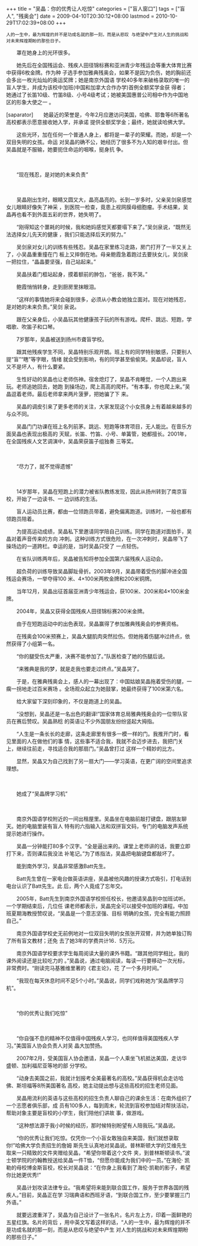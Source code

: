 +++
title = "吴晶：你的优秀让人吃惊"
categories = ["盲人窗口"]
tags = ["盲人", "残奥会"]
date = 2009-04-10T20:30:12+08:00
lastmod = 2010-10-29T17:02:39+08:00
+++



    人的一生中，最为辉煌的并不是功成名就的那一刻，而是从悲叹 与绝望中产生对人生的挑战和对未来辉煌期盼的那些日子。 

　　罩在她身上的光环很多。 

　　她先后在全国残运会、残疾人田径锦标赛和亚洲青少年残运会等重大体育比赛中获得6枚金牌。作为种 子选手参加雅典残奥会，如果不是因为负伤，她的胸前还会多出一枚光灿灿的奥运奖牌；她是南京外国语 学校40多年来破格录取的唯一的盲人学生，并成为该校中加班(中国和加拿大合作办学)首例全额奖学金获 得者；她通过了长笛10级、竹笛8级、小号4级考试；她被美国惠普公司相中作为中国地区的形象大使之一 。 

[saparator]　　她最近的荣誉是，今年2月应邀访问美国，哈佛、耶鲁等6所著名高校都表示愿意接收她入学，并承诺 提供全额奖学金；最终，她就读哈佛大学。 

　　这些光环，加在任何一个普通人身上，都将是一辈子的荣耀。而她，却是一个双目失明的女孩。命运 对吴晶的确不公，她经历了很多不为人知的艰辛付出。但吴晶就是不服输，她要扼住命运的咽喉，挺身抗 争。 

　　 

　　“现在残忍，是对她的未来负责” 

　　 

　　吴晶刚出生时，眼睛又圆又大，晶亮晶亮的。长到一岁多时，父亲吴剑泉感觉女儿眼睛好像失了神采 ，到医院一检查，竟患上视网膜母细胞瘤。手术结果，吴晶再也看不到外面五彩的世界，她失明了。 

　　“刚得知这个噩耗的时候，我和她妈感觉天都要塌下来了。”吴剑泉说，“既然无法选择女儿先天的健康 ，我们只能选择后天的努力。” 

　　吴剑泉对女儿的训练有些残忍。吴晶在家里练习走路，房门打开了一半又关上了，小吴晶重重撞在门 板上又摔倒在地。母亲鲍霞急着跑过去要扶女儿，吴剑泉一把拉住，“晶晶要坚强，自己站起来。” 

　　吴晶扶着门框站起身，摸着额前的肿包，“爸爸，我不哭。” 

　　鲍霞悄悄转身，走到厨房里抹眼泪。 

　　“这样的事情她将来会碰到很多，必须从小教会她独立面对。现在对她残忍，是对她的未来负责。”吴剑 泉说。 

　　跟在父亲身后，小吴晶玩其他健康孩子玩的所有游戏。爬杆、跳远、短跑，学唱歌、吹笛子和口琴。 

　　7岁那年，吴晶被送到扬州市聋盲学校。 

　　跟其他残疾学生不同，吴晶特别乐观开朗。班上有的同学特别敏感，只要别人提“盲”“瞎”等字眼，情绪 就会受到影响，有的同学甚至偷偷哭。吴晶却说，盲人又不是坏人，有什么要紧。 

　　生性好动的吴晶也让老师伤神。宿舍熄灯了，吴晶不肯睡觉，一个人跑出来玩。老师追她回去，她跑 到操场边，爬上高高的爬杆。“有本事，你也爬上来。”吴晶逗着老师。最后老师拿来两片菠萝，把她骗了下 来。 

　　吴晶的调皮引来了更多老师的关注，大家发现这个小女孩身上有着越来越多的与众不同。 

　　吴晶门门功课在班上名列前茅。跳远、短跑等体育项目，无人能比。在音乐方面吴晶也表现出极高的 天赋，长笛、竹笛、小号、单簧管，她都擅长。2001年，在全国残疾人文艺调演中，吴晶荣获笛子组独奏 三等奖。 

　　 

　　“尽力了，就不觉得遗憾” 

　　 

　　14岁那年，吴晶在短跑上的潜力被省队教练发现，因此从扬州转到了南京盲校，开始了一边读书、一 边训练的生活。 

　　盲人运动员比赛，都由一位领跑员带着，避免偏离跑道。训练时，一般也都有领跑员陪着。 

　　为提高运动成绩，吴晶私下里邀请同学陪自己训练。同学在跑道对面拍手，吴晶对着声音传来的方向 冲刺。这种训练方式很危险，在一次冲刺时，吴晶带飞了操场边的一道跨栏。幸运的是，当时吴晶只受了 一点轻伤。 

　　在省队训练两年后，吴晶被告知将参加全国第六届残疾人运动会。 

　　超负荷的训练导致吴晶脚趾骨折。2003年9月，吴晶带着受伤的脚冲进全国残运会赛场，一举夺得100 米、4×100米两枚金牌和200米铜牌。 

　　当年12月，吴晶出征首届亚洲青少年残运会，获100米、200米和4×100米金牌。 

　　2004年，吴晶又获得全国残疾人田径锦标赛200米金牌。 

　　由于在短跑运动中的出色表现，吴晶赢得了参加雅典残奥会的参赛资格。 

　　在残奥会100米预赛上，吴晶大腿肌肉突然拉伤。但她拖着伤腿冲过终点，依然获得了小组第一名。 

　　“你的腿受伤太严重，决赛不能参加了。”队医检查了她的伤腿后说。 

　　“来雅典是我的梦，就是走我也要走过终点。”吴晶哭了。 

　　于是，在雅典残奥会上，感人的一幕出现了：中国姑娘吴晶拖着受伤的腿，一瘸一拐地走过百米赛场 。全场观众起立为她鼓掌，她最终获得了100米第六名。 

　　给大家留下深刻印象的，不仅是跑道上的吴晶。 

　　“没想到，吴晶还是一名出色的翻译!”国家体育总局雅典残奥会的一位带队官员在赛后赞叹。吴晶熟稔 的英语让不少外国朋友纷纷竖起大拇指。 

　　“人生是一条长长的走廊，这条走廊里有很多一模一样的门。我推开门时，看见里面的人在做他们的事 情，这些事不适合我，我就不会迈步进去，我把门关上，继续往前走，寻找适合我的那扇门。”吴晶曾打过 这样一个精妙的比方。 

　　显然，吴晶又为自己找到了另一扇大门——学习英语，在更广阔的空间里追求理想。 

　　 

　　她成了“吴晶牌学习机” 

　　 

　　南京外国语学校附近的一间出租屋里。吴晶坐在电脑前敲打键盘，跟朋友聊天。她的电脑里装有盲人 特有的六指输入法和双拼盲文码，专门的电脑发声系统提示她进行操作。 

　　吴晶一分钟能打80多个汉字。“全是逼出来的。课堂上老师讲的话，我要立即打下来，否则课后我没法 补笔记。”为了练指法，吴晶把电脑键盘都敲坏了。 

　　能到南外学习，吴晶非常感激Batt先生。 

　　Batt先生曾在一家电台做英语讲座，吴晶被他风趣的授课方式吸引，打电话到电台认识了Batt先生。此 后，两个人竟成了忘年交。 

　　2005年，Batt先生到南京外国语学校担任校长，他邀请吴晶到中加班试听。一个学期结束后，几位任 课老师都表示，吴晶完全可以接受中加班的课程。中加班夏期海教授赞叹说，“吴晶是一个意志坚强、目标 明确的女孩，完全有能力照顾自己。” 

　　南京外国语学校史无前例地对一位双目失明的女孩张开双臂，并为她单独订购了所有盲文教材；还免 去了她3年的学费共计16．5万元。 

　　南京外国语学校要求学生每周阅读大量的课外书籍。“跟其他同学相比，我的课外阅读还是比较吃力的 。”吴晶说，通过电脑阅读，每读一行要移动一次光标，非常费时。“刚读完马基雅维里著的《君主论》，花 了一个多月时间。” 

　　“我现在每天休息时间不足5个小时。”吴晶说，同学们戏称她为“吴晶牌学习机”。 

　　 

　　“你的优秀让我们吃惊” 

　　 

　　“你自强不息的精神不仅值得中国残疾人学习，也同样值得美国残疾人学习。”美国盲人协会负责人对吴 晶大加赞扬。 

　　2007年2月，受美国盲人协会邀请，吴晶一个人乘坐飞机抵达美国，走访华盛顿、加利福尼亚等地的部 分学校。 

　　“动身去美国之前，我就计划报考全美最著名的高校。”吴晶获得机会走访哈佛、斯坦福等8所美国著名 高校，她主动提出想与这些高校的招生老师见面。 

　　吴晶用流利的英语与这些高校的招生负责人聊自己的课余生活：在南外组织了一个志愿者俱乐部，成 员有100多人，每到周末，轮流到盲校参加结对帮扶活动，帮助对象主要是盲校的小学生，我们陪他们讲故 事，做游戏。 

　　“这种想法源于我小时候的经历，那时候特别盼望有人陪我玩。”吴晶说。 

　　“你的优秀让我们吃惊。仅凭你一个小盲女敢独自来美国，我们就想录取你!”哈佛大学负责招生的詹姆 斯先生认真地对吴晶说。普林斯顿大学的艾维先生取来一只精致的文件夹赠给吴晶，“希望你带着这个文件 夹，到普林斯顿读书。”波士顿学院的约翰教授送给吴晶一件T恤，“但愿你能成为我们中的一员。”在海伦· 凯勒的母校博金斯盲校，校长对吴晶说：“在你身上我看到了海伦·凯勒的影子，希望你比她更优秀!” 

　　吴晶计划攻读法律专业。“我希望将来能到联合国工作，服务于世界各国的残疾人。”目前，吴晶正在学 习瑞典语和西班牙语，“到联合国工作，至少要掌握三门外语。” 

　　就要远渡重洋了，吴晶为自己设计了一张名片。名片左上方，印着一面鲜艳的五星红旗。名片的背后 ，用中英文写着这样的话，“人的一生中，最为辉煌的并不是功成名就的那一刻，而是从悲叹与绝望中产生 对人生的挑战和对未来辉煌期盼的那些日子。” 